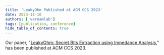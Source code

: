 ```yaml
---
title: 'LeakyOhm Published at ACM CCS 2023'
date: 2023-11-10
authors: ['vernamlab']
tags: [publication, conference]
hide_table_of_contents: true
---
```


Our paper, "[LeakyOhm: Secret Bits Extraction using Impedance Analysis](https://eprint.iacr.org/2023/693)," has been published at ACM CCS 2023. 
<!-- truncate --> 